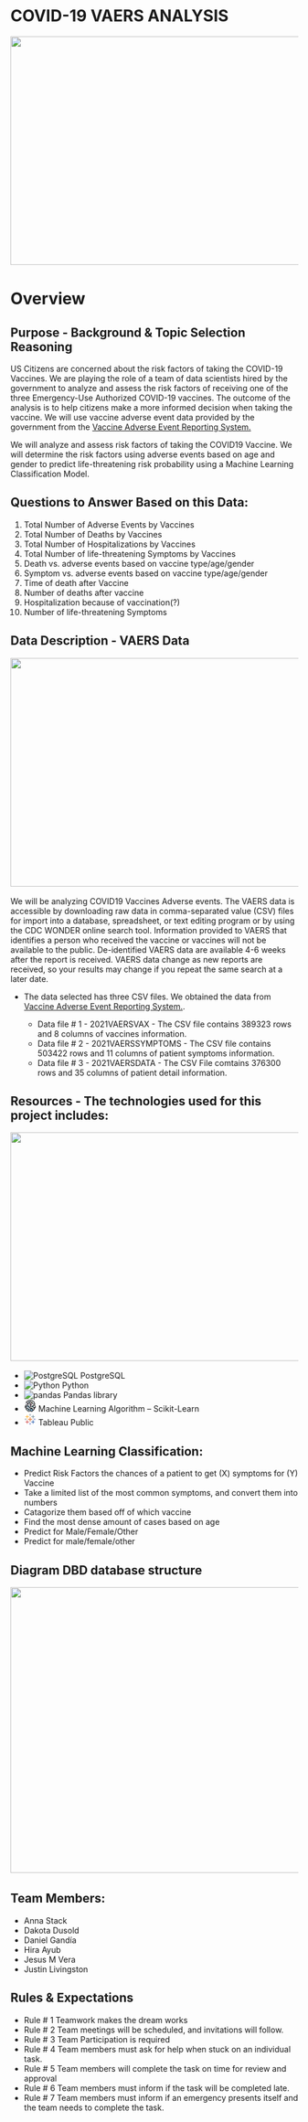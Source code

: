 # COVID-19 VAERS ANALYSIS

<p align="center">
  <img width="950" height="400" src="Resources/B5.PNG">
</p>

# Overview

## Purpose - Background & Topic Selection Reasoning

US Citizens are concerned about the risk factors of taking the COVID-19 Vaccines. We are playing the role of a team of data scientists hired by the government to analyze and assess the risk factors of receiving one of the three Emergency-Use Authorized COVID-19 vaccines. The outcome of the analysis is to help citizens make a more informed decision when taking the vaccine. We will use vaccine adverse event data provided by the government from the [Vaccine Adverse Event Reporting System.](https://vaers.hhs.gov/)

We will analyze and assess risk factors of taking the COVID19 Vaccine. We will determine the risk factors using adverse events based on age and gender to predict life-threatening risk probability using a Machine Learning Classification Model. 

## Questions to Answer Based on this Data:

1. Total Number of Adverse Events by Vaccines
2. Total Number of Deaths by Vaccines
3. Total Number of Hospitalizations by Vaccines
4. Total Number of life-threatening Symptoms by Vaccines
5. Death vs. adverse events based on vaccine type/age/gender
6. Symptom vs. adverse events based on vaccine type/age/gender
7. Time of death after Vaccine
8. Number of deaths after vaccine
9. Hospitalization because of vaccination(?)
10. Number of life-threatening Symptoms 

## Data Description - VAERS Data

<p align="center">
  <img width="950" height="400" src="Resources/B2.PNG">
</p>

We will be analyzing COVID19 Vaccines Adverse events. The VAERS data is accessible by downloading raw data in comma-separated value (CSV) files for import into a database, spreadsheet, or text editing program or by using the CDC WONDER online search tool. Information provided to VAERS that identifies a person who received the vaccine or vaccines will not be available to the public. De-identified VAERS data are available 4-6 weeks after the report is received. VAERS data change as new reports are received, so your results may change if you repeat the same search at a later date. 

- The data selected has three CSV files. We obtained the data from [Vaccine Adverse Event Reporting System.](https://vaers.hhs.gov/). 

  -   Data file # 1 - 2021VAERSVAX - The CSV file contains 389323 rows and 8 columns of vaccines information.
  -   Data file # 2 - 2021VAERSSYMPTOMS - The CSV file contains 503422 rows and 11 columns of patient symptoms information. 
  -   Data file # 3 - 2021VAERSDATA - The CSV File comtains 376300 rows and 35 columns of patient detail information. 

## Resources - The technologies used for this project includes:

<p align="center">
  <img width="950" height="400" src="Resources/DataTech.jpeg">
</p>

- <img src="https://github.com/get-icon/geticon/raw/master/icons/postgresql.svg" alt="PostgreSQL" width="21px" height="21px"> PostgreSQL
- <img src="https://github.com/get-icon/geticon/raw/master/icons/python.svg" alt="Python" width="21px" height="21px"> Python 
- <img src="https://github.com/get-icon/geticon/raw/master/icons/pandas-icon.svg" alt="pandas" width="21px" height="21px"> Pandas library
- <img src="https://github.com/jvera01/COVID19_VAERS_ANALYSIS/blob/main/Resources/brain.svg" alt="Machine_Learning" width="21px" height="21px"> Machine Learning Algorithm – Scikit-Learn
- <img src="https://github.com/jvera01/COVID19_VAERS_ANALYSIS/blob/main/Resources/icons8-tableau-software.svg" alt="Tableau" width="21px" height="21px"> Tableau Public  

## Machine Learning Classification:

- Predict Risk Factors the chances of a patient to get (X) symptoms for (Y) Vaccine
- Take a limited list of the most common symptoms, and convert them into numbers
- Catagorize them based off of which vaccine
- Find the most dense amount of cases based on age
- Predict for Male/Female/Other
- Predict for male/female/other

## Diagram DBD database structure

<p align="center">
  <img width="560" height="500" src="https://github.com/hira-ayub/COVID19_VAERS_ANALYSIS/blob/main/Resources/COVID_VAERS_%20ERDs.png">
</p>

## Team Members:

- Anna Stack
- Dakota Dusold
- Daniel Gandía
- Hira Ayub
- Jesus M Vera
- Justin Livingston

## Rules & Expectations 


- Rule # 1 Teamwork makes the dream works
- Rule # 2 Team meetings will be scheduled, and invitations will follow.
- Rule # 3 Team Participation is required 
- Rule # 4 Team members must ask for help when stuck on an individual task.
- Rule # 5 Team members will complete the task on time for review and approval
- Rule # 6 Team members must inform if the task will be completed late.
- Rule # 7 Team members must inform if an emergency presents itself and the team needs to complete the task.
